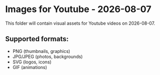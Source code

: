 # Images for Youtube - 2026-08-07

This folder will contain visual assets for Youtube videos on 2026-08-07.

## Supported formats:
- PNG (thumbnails, graphics)
- JPG/JPEG (photos, backgrounds)
- SVG (logos, icons)
- GIF (animations)
